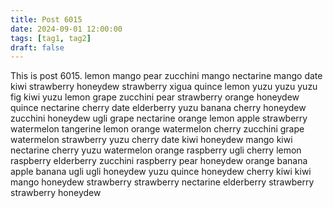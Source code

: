 ```yaml
---
title: Post 6015
date: 2024-09-01 12:00:00
tags: [tag1, tag2]
draft: false
---
```

This is post 6015.
lemon
mango
pear
zucchini
mango
nectarine
mango
date
kiwi
strawberry
honeydew
strawberry
xigua
quince
lemon
yuzu
yuzu
yuzu
fig
kiwi
yuzu
lemon
grape
zucchini
pear
strawberry
orange
honeydew
quince
nectarine
cherry
date
elderberry
yuzu
banana
cherry
honeydew
zucchini
honeydew
ugli
grape
nectarine
orange
lemon
apple
strawberry
watermelon
tangerine
lemon
orange
watermelon
cherry
zucchini
grape
watermelon
strawberry
yuzu
cherry
date
kiwi
honeydew
mango
kiwi
nectarine
cherry
yuzu
watermelon
orange
raspberry
ugli
cherry
lemon
raspberry
elderberry
zucchini
raspberry
pear
honeydew
orange
banana
apple
banana
ugli
ugli
honeydew
yuzu
quince
honeydew
cherry
kiwi
kiwi
mango
honeydew
strawberry
strawberry
nectarine
elderberry
strawberry
strawberry
honeydew
